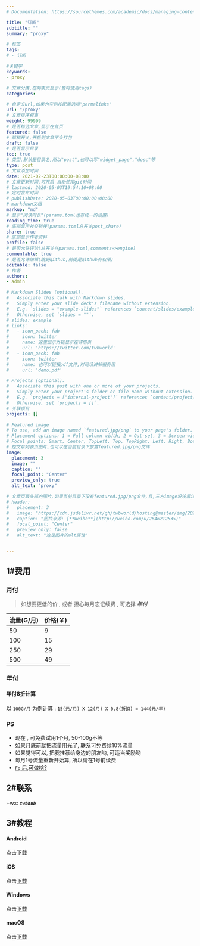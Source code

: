 ```yaml
---
# Documentation: https://sourcethemes.com/academic/docs/managing-content/

title: "订阅"
subtitle: ""
summary: "proxy"

# 标签
tags:
# - 订阅

#关键字
keywords:
- proxy

# 文章分类,在列表页显示(暂时使用tags)
categories:

# 自定义url,如果为空则按配置选项"permalinks"
url: "/proxy"
# 文章排序权重
weight: 99999
# 是否精选文章,显示在首页
featured: false
# 草稿开关,开启则文章不会打包
draft: false
# 是否显示目录
toc: true
# 类型,默认是目录名,所以"post",也可以写"widget_page","dosc"等
type: post
# 文章添加时间
date: 2021-02-23T00:00:00+08:00
# 文章更新时间,可开启 自动使用git时间
# lastmod: 2020-05-03T19:54:10+08:00
# 定时发布时间
# publishDate: 2020-05-03T00:00:00+08:00
# markdown文档
markup: "md"
# 显示"阅读时长"(params.toml也有统一的设置)
reading_time: true
# 底部显示社交链接(params.toml总开关post_share)
share: true
# 底部显示作者资料
profile: false
# 是否允许评论(总开关在params.toml,comments=>engine)
commentable: true
# 是否允许编辑(跳到github,前提是github有权限)
editable: false
# 作者
authors:
- admin

# Markdown Slides (optional).
#   Associate this talk with Markdown slides.
#   Simply enter your slide deck's filename without extension.
#   E.g. `slides = "example-slides"` references `content/slides/example-slides.md`.
#   Otherwise, set `slides = ""`.
# slides: example
# links:
#   - icon_pack: fab
#     icon: twitter
#     name: 这里显示外链显示在详情页
#     url: 'https://twitter.com/twbworld'
#   - icon_pack: fab
#     icon: twitter
#     name: 也可以链接pdf文件,对现场讲解很有用
#     url: 'demo.pdf'

# Projects (optional).
#   Associate this post with one or more of your projects.
#   Simply enter your project's folder or file name without extension.
#   E.g. `projects = ["internal-project"]` references `content/project/deep-learning/index.md`.
#   Otherwise, set `projects = []`.
# 关联项目
projects: []

# Featured image
# To use, add an image named `featured.jpg/png` to your page's folder.
# Placement options: 1 = Full column width, 2 = Out-set, 3 = Screen-width
# Focal points: Smart, Center, TopLeft, Top, TopRight, Left, Right, BottomLeft, Bottom, BottomRight.
# 控文章列表页图片,也可以在当前目录下放置featured.jpg/png文件
image:
  placement: 3
  image: ""
  caption: ""
  focal_point: "Center"
  preview_only: true
  alt_text: "proxy"

# 文章页最头部的图片,如果当前目录下没有featured.jpg/png文件,且,三方image没设置image,则列表页也会显示这图片(image如设置了image,此处无效)
# header:
#   placement: 3
#   image: "https://cdn.jsdelivr.net/gh/twbworld/hosting@master/img/20200503220558.jpg"
#   caption: "图片来源: [**Weibo**](http://weibo.com/u/2646212535)"
#   focal_point: "Center"
#   preview_only: false
#   alt_text: "这是图片的alt属性"


---
```







## 1#费用

### 月付

> 如想要更低的价 , 或者 担心每月忘记续费 , 可选择 ***年付***

|  流量(G/月)   | 价格(￥)  |
|  ----  | ----  |
| 50  | 9 |
| 100  | 15 |
| 250  | 29 |
| 500  | 49 |

### 年付


#### 年付8折计算
以 `100G/月` 为例计算 :
`15(元/月) X 12(月) X 0.8(折扣) = 144(元/年)`

### PS

* 现在 , 可免费试用1个月, 50-100g不等
* 如果月底前就把流量用光了, 联系可免费续10%流量
* 如果觉得可以, 把我推荐给身边的朋友哟, 可适当奖励哟
* 每月1号流量重新开始算, 所以请在1号前续费
* [`Fq` 后,可做啥?](https://fanqianghou.com/)

## 2#联系

+wx: ***`twbhub`***


## 3#教程

#### Android

点击<a href="https://oneindex.twbhub.com/oneindex_share/Android.docx" target="_blank" style="">下载</a>

#### iOS

点击<a href="https://oneindex.twbhub.com/oneindex_share/iOS.docx" target="_blank" style="">下载</a>

#### Windows

点击<a href="https://oneindex.twbhub.com/oneindex_share/Windows.docx" target="_blank" style="">下载</a>

#### macOS

点击<a href="https://oneindex.twbhub.com/oneindex_share/macOS.docx" target="_blank" style="">下载</a>
